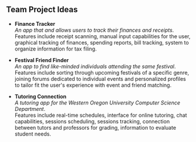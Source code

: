## **Team Project Ideas**   

- **Finance Tracker**   
*An app that and allows users to track their finances and receipts*.   
Features include receipt scanning, manual input capabilities for the user, graphical tracking 
of finances, spending reports, bill tracking, system to organize information for tax filing. 

- **Festival Friend Finder**    
*An app to find like-minded individuals attending the same festival*.   
Features include sorting through upcoming festivals of a specific genre, joining forums dedicated to individual events and 
personalized profiles to tailor fit the user's experience with event and friend matching.

- **Tutoring Connection**   
*A tutoring app for the Western Oregon University Computer Science Department*.  
Features include real-time schedules, interface for online tutoring, chat capabilities, sessions scheduling, 
sessions tracking, connection between tutors and professors for grading, information to evaluate student needs. 